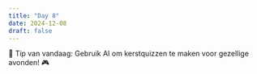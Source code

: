 ```yaml
---
title: "Day 8"
date: 2024-12-08
draft: false
---
```


🎅 Tip van vandaag: Gebruik AI om kerstquizzen te maken voor gezellige avonden! 🎮
